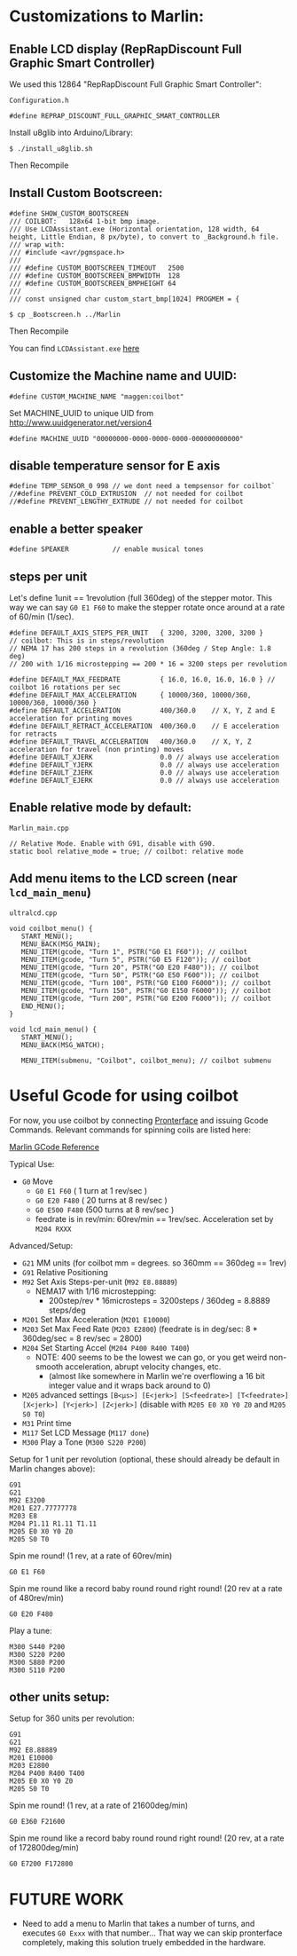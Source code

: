 
# Customizations to Marlin:

## Enable LCD display (RepRapDiscount Full Graphic Smart Controller)
We used this 12864 "RepRapDiscount Full Graphic Smart Controller":

`Configuration.h`
```
#define REPRAP_DISCOUNT_FULL_GRAPHIC_SMART_CONTROLLER
```
Install u8glib into Arduino/Library:
```
$ ./install_u8glib.sh
```
Then Recompile

## Install Custom Bootscreen:
```
#define SHOW_CUSTOM_BOOTSCREEN
/// COILBOT:   128x64 1-bit bmp image.
/// Use LCDAssistant.exe (Horizontal orientation, 128 width, 64 height, Little Endian, 8 px/byte), to convert to _Background.h file.
/// wrap with:
/// #include <avr/pgmspace.h>
///
/// #define CUSTOM_BOOTSCREEN_TIMEOUT   2500
/// #define CUSTOM_BOOTSCREEN_BMPWIDTH  128
/// #define CUSTOM_BOOTSCREEN_BMPHEIGHT 64
///
/// const unsigned char custom_start_bmp[1024] PROGMEM = {
```
```
$ cp _Bootscreen.h ../Marlin
```
Then Recompile

You can find `LCDAssistant.exe` [here](http://en.radzio.dxp.pl/bitmap_converter/)

## Customize the Machine name and UUID:
```
#define CUSTOM_MACHINE_NAME "maggen:coilbot"
```
Set MACHINE_UUID to unique UID from http://www.uuidgenerator.net/version4
```
#define MACHINE_UUID "00000000-0000-0000-0000-000000000000"
```

## disable temperature sensor for E axis
```
#define TEMP_SENSOR_0 998 // we dont need a tempsensor for coilbot`
//#define PREVENT_COLD_EXTRUSION  // not needed for coilbot
//#define PREVENT_LENGTHY_EXTRUDE // not needed for coilbot
```

## enable a better speaker
```
#define SPEAKER           // enable musical tones
```

## steps per unit
Let's define 1unit == 1revolution (full 360deg) of the stepper motor.
This way we can say `G0 E1 F60` to make the stepper rotate once around at a rate of 60/min (1/sec).
```
#define DEFAULT_AXIS_STEPS_PER_UNIT   { 3200, 3200, 3200, 3200 }
// coilbot: This is in steps/revolution
// NEMA 17 has 200 steps in a revolution (360deg / Step Angle: 1.8 deg)
// 200 with 1/16 microstepping == 200 * 16 = 3200 steps per revolution

#define DEFAULT_MAX_FEEDRATE          { 16.0, 16.0, 16.0, 16.0 } // coilbot 16 rotations per sec
#define DEFAULT_MAX_ACCELERATION      { 10000/360, 10000/360, 10000/360, 10000/360 }
#define DEFAULT_ACCELERATION          400/360.0    // X, Y, Z and E acceleration for printing moves
#define DEFAULT_RETRACT_ACCELERATION  400/360.0    // E acceleration for retracts
#define DEFAULT_TRAVEL_ACCELERATION   400/360.0    // X, Y, Z acceleration for travel (non printing) moves
#define DEFAULT_XJERK                 0.0 // always use acceleration
#define DEFAULT_YJERK                 0.0 // always use acceleration
#define DEFAULT_ZJERK                 0.0 // always use acceleration
#define DEFAULT_EJERK                 0.0 // always use acceleration
```

## Enable relative mode by default:
`Marlin_main.cpp`
```
// Relative Mode. Enable with G91, disable with G90.
static bool relative_mode = true; // coilbot: relative mode
```

## Add menu items to the LCD screen (near `lcd_main_menu`)
`ultralcd.cpp`
```
void coilbot_menu() {
   START_MENU();
   MENU_BACK(MSG_MAIN);
   MENU_ITEM(gcode, "Turn 1", PSTR("G0 E1 F60")); // coilbot
   MENU_ITEM(gcode, "Turn 5", PSTR("G0 E5 F120")); // coilbot
   MENU_ITEM(gcode, "Turn 20", PSTR("G0 E20 F480")); // coilbot
   MENU_ITEM(gcode, "Turn 50", PSTR("G0 E50 F600")); // coilbot
   MENU_ITEM(gcode, "Turn 100", PSTR("G0 E100 F6000")); // coilbot
   MENU_ITEM(gcode, "Turn 150", PSTR("G0 E150 F6000")); // coilbot
   MENU_ITEM(gcode, "Turn 200", PSTR("G0 E200 F6000")); // coilbot
   END_MENU();
}

void lcd_main_menu() {
   START_MENU();
   MENU_BACK(MSG_WATCH);

   MENU_ITEM(submenu, "Coilbot", coilbot_menu); // coilbot submenu
```

# Useful Gcode for using coilbot
For now, you use coilbot by connecting [Pronterface](http://www.pronterface.com/) and issuing Gcode Commands.
Relevant commands for spinning coils are listed here:

[Marlin GCode Reference](http://marlinfw.org/docs/gcode/G010.html)

Typical Use:
- `G0` Move
   - `G0 E1 F60`          (  1 turn  at 1 rev/sec  )
   - `G0 E20 F480`        ( 20 turns at 8 rev/sec  )
   - `G0 E500 F480`       (500 turns at 8 rev/sec  )
   - feedrate is in rev/min: 60rev/min == 1rev/sec.  Acceleration set by `M204 RXXX`

Advanced/Setup:
- `G21` MM units   (for coilbot mm = degrees. so 360mm == 360deg == 1rev)
- `G91` Relative Positioning
- `M92` Set Axis Steps-per-unit (`M92 E8.88889`)
   - NEMA17 with 1/16 microstepping:
      - 200step/rev * 16microsteps = 3200steps / 360deg = 8.8889 steps/deg
- `M201` Set Max Acceleration (`M201 E10000`)
- `M203` Set Max Feed Rate    (`M203 E2800`) (feedrate is in deg/sec: 8 * 360deg/sec = 8 rev/sec = 2800)
- `M204` Set Starting Accel   (`M204 P400 R400 T400`)
   - NOTE: 400 seems to be the lowest we can go, or you get weird non-smooth acceleration, abrupt velocity changes, etc.
      - (almost like somewhere in Marlin we're overflowing a 16 bit integer value and it wraps back around to 0)
- `M205` advanced settings `[B<µs>] [E<jerk>] [S<feedrate>] [T<feedrate>] [X<jerk>] [Y<jerk>] [Z<jerk>]`
  (disable with `M205 E0 X0 Y0 Z0`  and `M205 S0 T0`)
- `M31` Print time
- `M117` Set LCD Message (`M117 done`)
- `M300` Play a Tone  (`M300 S220 P200`)

Setup for 1 unit per revolution (optional, these should already be default in Marlin changes above):
```
G91
G21
M92 E3200
M201 E27.77777778
M203 E8
M204 P1.11 R1.11 T1.11
M205 E0 X0 Y0 Z0
M205 S0 T0
```

Spin me round!  (1 rev, at a rate of 60rev/min)
```
G0 E1 F60
```

Spin me round like a record baby round round right round!  (20 rev at a rate of 480rev/min)
```
G0 E20 F480
```


Play a tune:
```
M300 S440 P200
M300 S220 P200
M300 S880 P200
M300 S110 P200
```


## other units setup:

Setup for 360 units per revolution:
```
G91
G21
M92 E8.88889
M201 E10000
M203 E2800
M204 P400 R400 T400
M205 E0 X0 Y0 Z0
M205 S0 T0
```
Spin me round!  (1 rev, at a rate of 21600deg/min)
```
G0 E360 F21600
```

Spin me round like a record baby round round right round!  (20 rev, at a rate of 172800deg/min)
```
G0 E7200 F172800
```

# FUTURE WORK

 - Need to add a menu to Marlin that takes a number of turns, and executes `G0 Exxx` with that number...  That way we can skip pronterface completely, making this solution truely embedded in the hardware.
